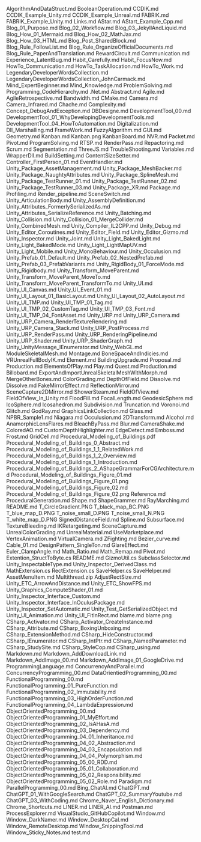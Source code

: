 AlgorithmAndDataStruct.md
BooleanOperation.md
CCDIK.md
CCDIK_Example_Unity.md
CCDIK_Example_Unreal.md
FABRIK.md
FABRIK_Example_Unity.md
Links.md
AStar.md
AStart_Example_Cpp.md
Blog_01_Purpose.md
Blog_02_Workflow.md
Blog_03_JekyllAndLiquid.md
Blog_How_01_Mermaid.md
Blog_How_02_MathJax.md
Blog_How_03_HTML.md
Blog_Post_SharedBlock.md
Blog_Rule_FollowList.md
Blog_Rule_OrganizeOfficialDocuments.md
Blog_Rule_PaperAndTranslation.md
RewardCircuit.md
Communication.md
Experience_LatentBug.md
Habit_Carefully.md
Habit_FocusNow.md
HowTo_Communication.md
HowTo_TaskAllocation.md
HowTo_Work.md
LegendaryDeveloperWordsCollection.md
LegendaryDeveloperWordsCollection_JohnCarmack.md
Mind_ExpertBeginner.md
Mind_Knowledge.md
ProblemSolving.md
Programming_CodeHierarchy.md
.Net.md
Abstract.md
Agile.md
AgileRetrospective.md
Bandwidth.md
CMake.md
Camera.md
Camera_Infrared.md
Chache.md
Complexity.md
Concept_DebugAndException.md
DBDesigne.md
DevelopmentTool_00.md
DevelopmentTool_01_WhyDevelopingDevelopmentTools.md
DevelopmentTool_04_HowToAutomation.md
Digitalization.md
Dll_Marshalling.md
FrameWork.md
FuzzyAlgorithm.md
GUI.md
Geometry.md
Kanban.md
Kanban.png
KanbanBoard.md
NVR.md
Packet.md
Pivot.md
ProgramSolving.md
RTSP.md
RenderPass.md
Repactoring.md
Scrum.md
Segmentation.md
ThreeJS.md
TroubleShooting.md
Variables.md
WrapperDll.md
BuildSetting.md
ContentSizeSetter.md
Controller_FirstPerson_01.md
EventHandler.md
Unity_Package_AssetManagement.md
Unity_Package_MeshBacker.md
Unity_Package_NaughtyAttributes.md
Unity_Package_SplineMesh.md
Unity_Package_TestRunner_01.md
Unity_Package_TestRunner_02.md
Unity_Package_TestRunner_03.md
Unity_Package_XR.md
Package.md
Profiling.md
Render_pipeline.md
SceneSwitch.md
Unity_ArticulationBody.md
Unity_AssemblyDefinition.md
Unity_Attributes_FormerlySerializedAs.md
Unity_Attributes_SerializeReference.md
Unity_Batching.md
Unity_Collision.md
Unity_Collision_01_MergeCollider.md
Unity_CombinedMesh.md
Unity_Compiler_IL2CPP.md
Unity_Debug.md
Unity_Editor_Coroutines.md
Unity_Editor_Field.md
Unity_Editor_Gizmo.md
Unity_Inspector.md
Unity_Joint.md
Unity_Light_BakedLight.md
Unity_Light_BakedMode.md
Unity_Light_LightMapUV.md
Unity_Light_Mobile.md
Unity_MonoBehaviour.md
Unity_Occulusion.md
Unity_Prefab_01_Default.md
Unity_Prefab_02_NestedPrefab.md
Unity_Prefab_03_PrefabVariants.md
Unity_RigidBody_01_ForceMode.md
Unity_Rigidbody.md
Unity_Transform_MoveParent.md
Unity_Transform_MoveParent_MoveTo.md
Unity_Transform_MoveParent_TransformTo.md
Unity_UI.md
Unity_UI_Canvas.md
Unity_UI_Event_01.md
Unity_UI_Layout_01_BasicLayout.md
Unity_UI_Layout_02_AutoLayout.md
Unity_UI_TMP.md
Unity_UI_TMP_01_Tag.md
Unity_UI_TMP_02_CustomTag.md
Unity_UI_TMP_03_Font.md
Unity_UI_TMP_04_FontAsset.md
Unity_URP.md
Unity_URP_Camera.md
Unity_URP_Camera_RenderTextureRendering.md
Unity_URP_Camera_Stack.md
Unity_URP_PostProcess.md
Unity_URP_RenderPass.md
Unity_URP_RenderingPipeline.md
Unity_URP_Shader.md
Unity_URP_ShaderGraph.md
Unity_UnityMessage_IEnumerator.md
Unity_WebGL.md
ModuleSkeletalMesh.md
Montage.md
BoneSpaceAndIndicies.md
VRUnrealFullBodyIK.md
Element.md
BuildingUpgrade.md
Proposal.md
Production.md
ElementsOfPlay.md
Play.md
Quest.md
Production.md
Billobard.md
ExportAndImportUnrealSkeletalMeshWithMorph.md
MergeOtherBones.md
ColorGrading.md
DepthOfField.md
Dissolve.md
Dissolve.md
FakeMirrorEffect.md
ReflectionMirror.md
SceneCapture2DMirror.md
ShowerSteam.md
FieldOfView.md
FieldOfView_In_Unity.md
FloodFill.md
FocalLength.md
GeodesicSphere.md
IcoSphere.md
Icosahedron.md
Subdivision.md
Truncation.md
Voronoi.md
Glitch.md
GodRay.md
GraphicsLinkCollection.md
Glass.md
NPBR_Sample1.md
Niagara.md
Occulusion.md
2DTransform.md
Alcohol.md
AnamorphicLensFlares.md
BleachByPass.md
Blur.md
CameraShake.md
ColoredAO.md
CustomDepthHighlighter.md
EdgeDetect.md
Emboss.md
Frost.md
GridCell.md
Procedural_Modeling_of_Buildings.pdf
Procedural_Modeling_of_Buildings_0_Abstract.md
Procedural_Modeling_of_Buildings_1_1_RelatedWork.md
Procedural_Modeling_of_Buildings_1_2_Overview.md
Procedural_Modeling_of_Buildings_1_Introduction.md
Procedural_Modeling_of_Buildings_2_AShapeGrammarForCGArchitecture.md
Procedural_Modeling_of_Buildings_Figure_01.md
Procedural_Modeling_of_Buildings_Figure_01.png
Procedural_Modeling_of_Buildings_Figure_02.md
Procedural_Modeling_of_Buildings_Figure_02.png
Reference.md
ProceduralGeneration.md
Shape.md
ShapeGrammer.md
RayMarching.md
README.md
T_CircleGradient.PNG
T_black_map_BC.PNG
T_blue_map_D.PNG
T_noise_small_D.PNG
T_noise_small_N.PNG
T_white_map_D.PNG
SignedDistanceField.md
Spline.md
Subsurface.md
TextureBleeding.md
IKRetargeting.md
SceneCapture.md
UnrealColorGrading.md
UnrealMaterial.md
UseMarketplace.md
VertexAnimation.md
VirtualCamera.md
ZFighting.md
Bezier_curve.md
Cable_01.md
DesignPattern_SingleTon.md
GlareEffect.md
Euler_ClampAngle.md
Math_Ratio.md
Math_Remap.md
Pivot.md
Extention_StructToByte.cs
README.md
GizmoUtil.cs
SubclassSelector.md
Unity_InspectableType.md
Unity_Inspector_DerivedClass.md
MathExtension.cs
RectExtension.cs
SaveHelper.cs
SaveHelper.md
AssetMenuItem.md
Multithread.zip
AdjustRectSize.md
Unity_ETC_ArrowAndDistance.md
Unity_ETC_ShowFPS.md
Unity_Graphics_ComputeShader_01.md
Unity_Inspector_Interface_Custom.md
Unity_Inspector_Interface_InOculusPackage.md
Unity_Inspector_SetAutomatic.md
Unity_Test_GetSerializedObject.md
Unity_UI_Animation.md
Unity_UI_FitInRect.md
blame.md
blame.png
CSharp_Activator.md
CSharp_Activator_CreateInstance.md
CSharp_Attribute.md
CSharp_BoxingUnboxing.md
CSharp_ExtensionMethod.md
CSharp_HideConstructor.md
CSharp_IEnumerator.md
CSharp_IntPtr.md
CSharp_NamedParameter.md
CSharp_StudySite.md
CSharp_StyleCop.md
CSharp_using.md
Markdown.md
Markdown_AddDownloadLink.md
Markdown_AddImage_00.md
Markdown_AddImage_01_GoogleDrive.md
ProgrammingLanguage.md
ConcurrencyAndParallel.md
ConcurrencyProgramming_00.md
DataOrientiedProgramming_00.md
FunctionalProgramming_00.md
FunctionalProgramming_01_PureFunction.md
FunctionalProgramming_02_Immutability.md
FunctionalProgramming_03_HighOrderFunction.md
FunctionalProgramming_04_LambdaExpression.md
ObjectOrientedProgramming_00.md
ObjectOrientedProgramming_01_MyEffort.md
ObjectOrientedProgramming_02_IsAHasA.md
ObjectOrientedProgramming_03_Dependency.md
ObjectOrientedProgramming_04_01_Inheritance.md
ObjectOrientedProgramming_04_02_Abstraction.md
ObjectOrientedProgramming_04_03_Encapsulation.md
ObjectOrientedProgramming_04_04_Polymorphism.md
ObjectOrientedProgramming_05_00_RDD.md
ObjectOrientedProgramming_05_01_Collaboration.md
ObjectOrientedProgramming_05_02_Responsibility.md
ObjectOrientedProgramming_05_02_Role.md
Paradigm.md
ParallelProgramming_00.md
Bing_ChatAI.md
ChatGPT.md
ChatGPT_01_WithGoogleSearch.md
ChatGPT_02_SummaryYoutube.md
ChatGPT_03_WithCoding.md
Chrome_Naver_English_Dictionary.md
Chrome_Shortcuts.md
LINER.md
LINER_AI.md
Postman.md
ProcessExplorer.md
VisualStudio_GitHubCopilot.md
Window.md
Window_DarkNamer.md
Window_DesktopCal.md
Window_RemoteDesktop.md
Window_SnippingTool.md
Window_Sticky_Notes.md
test.md